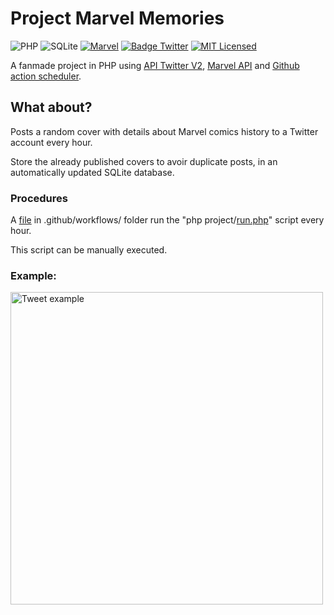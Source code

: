 # Project Marvel Memories

![PHP](https://img.shields.io/badge/PHP-v8.1-828cb7.svg?style=flat-square&logo=php)
![SQLite](https://img.shields.io/static/v1?style=flat-square&message=SQLite&color=003B57&logo=SQLite&logoColor=FFFFFF&label=)
[![Marvel](https://img.shields.io/badge/Marvel%20API-828cb7.svg?color=FF2D20)](https://developer.marvel.com/)
[![Badge Twitter](https://img.shields.io/badge/Twitter%20API-v2-828cb7.svg?style=flat-square&logo=twitter&color=1DA1F2)](https://developer.twitter.com/en/docs/twitter-api)
[![MIT Licensed](https://img.shields.io/badge/license-MIT-brightgreen.svg?style=flat-square)](licence.md)

A fanmade project in PHP using [API Twitter V2](https://github.com/noweh/twitter-api-v2-php), [Marvel API](https://developer.marvel.com/) and [Github action scheduler](https://github.com/marketplace/actions/schedule-job-action).

## What about?

Posts a random cover with details about Marvel comics history to a Twitter account every hour.

Store the already published covers to avoir duplicate posts, in an automatically updated SQLite database.

### Procedures

A [file](.github/workflows/run-schedule.yml) in .github/workflows/ folder run the "php project/[run.php](project/run.php)" script every hour.

This script can be manually executed.


### Example:

<div>
    <a href="https://twitter.com/SteveBOTgers/status/1468969530781175816">
        <img alt="Tweet example" width="500px" src="https://raw.githubusercontent.com/noweh/project-marvel-memories/master/assets/tweet-example.png" />
    </a>
</div>
